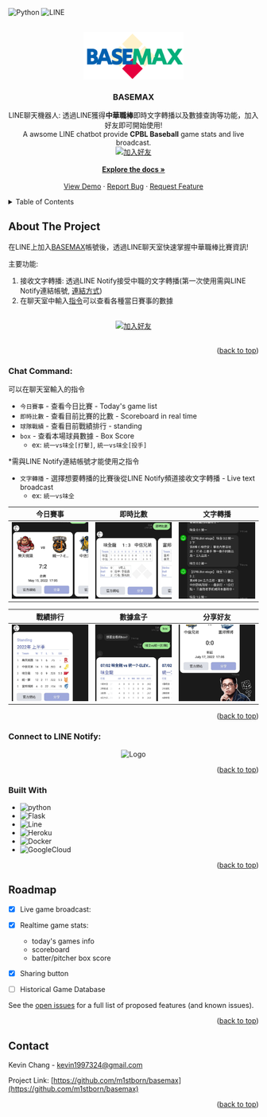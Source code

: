 <div id="top"></div>

[//]: # ([![Contributors][contributors-shield]][contributors-url])
[//]: # ([![Forks][forks-shield]][forks-url])
[//]: # ([![Stargazers][stars-shield]][stars-url])
[//]: # ([![MIT License][license-shield]][license-url])
[//]: # ([![LinkedIn][linkedin-shield]][linkedin-url])

![Python][python-shield]
![LINE][line-shield]

[//]: # ([![Tests]&#40;https://github.com/m1stborn/basemax/actions/workflows/default-test.yml/badge.svg&#41;]&#40;https://github.com/m1stborn/basemax/actions/workflows/default-test.yml&#41;)

[//]: # (![Flask][flask-shield])
[//]: # ([![Build Status]&#40;https://img.shields.io/endpoint.svg?url=https%3A%2F%2Factions-badge.atrox.dev%2Fm1sborn%2Fbasemax%2Fbadge%3Ftoken%3D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&style=for-the-badge&label=Tests&#41;]&#40;https://actions-badge.atrox.dev/m1sborn/basemax/goto?token=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&#41;)
[//]: # ([![Build Status]&#40;https://img.shields.io/endpoint.svg?url=https%3A%2F%2Factions-badge.atrox.dev%2Fm1stborn%2Fbasemax%2Fbadge&style=for-the-badge&label=Tests&#41;]&#40;https://actions-badge.atrox.dev/m1stborn/basemax/goto&#41;)
[//]: # ([![Issues][issues-shield]][issues-url])



<!-- PROJECT LOGO -->
<br />
<div align="center">
  <a href="https://github.com/m1stborn/basemax">
    <img src="assets/Project-Logo.png" alt="Logo" width="40%" height="40%">
  </a>

<h3 align="center">BASEMAX</h3>

  <p align="center">
    LINE聊天機器人: 透過LINE獲得<b>中華職棒</b>即時文字轉播以及數據查詢等功能，加入好友即可開始使用!<br />
    A awsome LINE chatbot provide <b>CPBL Baseball</b> game stats and live broadcast.  
    <br />
    <a href="https://lin.ee/VhvKZLS"><img src="https://scdn.line-apps.com/n/line_add_friends/btn/zh-Hant.png" alt="加入好友" height="36" border="0"></a>
    <br />
    <img src="https://qr-official.line.me/sid/M/591tovcw.png?shortenUrl=true" alt="">
    <br />
    <a href="https://github.com/m1stborn/basemax"><strong>Explore the docs »</strong></a>
    <br />
    <br />
    <a href="#connect-to-line-notify">View Demo</a>
    ·
    <a href="https://github.com/m1stborn/basemax/issues">Report Bug</a>
    ·
    <a href="https://github.com/m1stborn/basemax/issues">Request Feature</a>
  </p>
</div>



<!-- TABLE OF CONTENTS -->
<details>
  <summary>Table of Contents</summary>
  <ol>
    <li>
      <a href="#about-the-project">About The Project</a>
      <ul>
        <li><a href="#chat-command">Chat Command</a></li>
        <li><a href="#connect-to-line-notify">Tutorial - Connect to LINE Notify</a></li>
        <li><a href="#built-with">Built With</a></li>
      </ul>
    </li>
    <li><a href="#roadmap">Roadmap</a></li>
    <li><a href="#contact">Contact</a></li>
  </ol>
</details>



<!-- ABOUT THE PROJECT -->
## About The Project

[//]: # ([![Product Name Screen Shot][product-screenshot]]&#40;https://example.com&#41;)

[//]: # (Here's a blank template to get started: To avoid retyping too much info. Do a search and replace with your text editor for the following: `m1stborn`, `basemax`, )

[//]: # (`twitter_handle`, `linkedin_username`, `gmail`, `kevin1997324`, `BaseMax`, `A LINE chatbot provide CPBL baseball live broadcast and game stats`)

在LINE上加入[BASEMAX](https://lin.ee/VhvKZLS)帳號後，透過LINE聊天室快速掌握中華職棒比賽資訊!


主要功能:
1. 接收文字轉播: 透過LINE Notify接受中職的文字轉播(第一次使用需與LINE Notify連結帳號, [連結方式](#connect-to-line-notify))
2. 在聊天室中輸入[指令](#chat-command)可以查看各種當日賽事的數據
<div align="center">
    <br />
    <a href="https://lin.ee/VhvKZLS"><img src="https://scdn.line-apps.com/n/line_add_friends/btn/zh-Hant.png" alt="加入好友" height="36" border="0"></a>
    <br />
    <img src="https://qr-official.line.me/sid/M/591tovcw.png?shortenUrl=true" alt="">
    <br />
</div>

<p align="right">(<a href="#top">back to top</a>)</p>

### Chat Command:
可以在聊天室輸入的指令<br />
- `今日賽事` - 查看今日比賽 - Today's game list
- `即時比數` - 查看目前比賽的比數 - Scoreboard in real time
- `球隊戰績` - 查看目前戰績排行 - standing
- `box` - 查看本場球員數據 - Box Score 
    - ex: `統一vs味全[打擊]`, `統一vs味全[投手]`

*需與LINE Notify連結帳號才能使用之指令
- `文字轉播` - 選擇想要轉播的比賽後從LINE Notify頻道接收文字轉播 - Live text broadcast
    - ex: `統一vs味全`

|             今日賽事              |             即時比數              |              文字轉播              |
|:-----------------------------:|:-----------------------------:|:------------------------------:|
| ![image](./assets/feat2.jpeg) | ![image](./assets/feat3.jpeg) | ![image](./assets/feat5.jpeg)  |

| 戰績排行                          | 數據盒子                          | 分享好友                           |
|-------------------------------|-------------------------------|--------------------------------|
| ![image](./assets/feat1.jpeg) | ![image](./assets/feat7.jpeg) | ![image](./assets/feat11.jpeg) |

<p align="right">(<a href="#top">back to top</a>)</p>

### Connect to LINE Notify:

<p align="center">
  <img src="assets/basemax-demo-5.gif" alt="Logo" width="40%" height="40%">
</p>

<p align="right">(<a href="#top">back to top</a>)</p>


### Built With

* ![python][python-shield]
* ![Flask][flask-shield]
* ![Line][line-shield]
* ![Heroku][heroku-shield]
* ![Docker][docker-shield]
* ![GoogleCloud][googlecloud-shield]


<p align="right">(<a href="#top">back to top</a>)</p>



<!-- ROADMAP -->
## Roadmap

- [X] Live game broadcast: 
- [X] Realtime game stats:
  - today's games info
  - scoreboard
  - batter/pitcher box score 
- [X] Sharing button
- [ ] Historical Game Database


See the [open issues](https://github.com/m1stborn/basemax/issues) for a full list of proposed features (and known issues).

<p align="right">(<a href="#top">back to top</a>)</p>



[//]: # (<!-- LICENSE -->)

[//]: # (## License)

[//]: # ()
[//]: # (Distributed under the MIT License. See `LICENSE.txt` for more information.)

[//]: # ()
[//]: # (<p align="right">&#40;<a href="#top">back to top</a>&#41;</p>)



<!-- CONTACT -->
## Contact

Kevin Chang - kevin1997324@gmail.com

Project Link: [https://github.com/m1stborn/basemax](https://github.com/m1stborn/basemax)

<p align="right">(<a href="#top">back to top</a>)</p>


<!-- MARKDOWN LINKS & IMAGES -->
<!-- https://www.markdownguide.org/basic-syntax/#reference-style-links -->
[contributors-shield]: https://img.shields.io/github/contributors/m1stborn/basemax.svg?style=for-the-badge
[contributors-url]: https://github.com/m1stborn/basemax/graphs/contributors
[forks-shield]: https://img.shields.io/github/forks/m1stborn/basemax.svg?style=for-the-badge
[forks-url]: https://github.com/m1stborn/basemax/network/members
[stars-shield]: https://img.shields.io/github/stars/m1stborn/basemax.svg?style=for-the-badge
[stars-url]: https://github.com/m1stborn/basemax/stargazers
[issues-shield]: https://img.shields.io/github/issues/m1stborn/basemax.svg?style=for-the-badge
[issues-url]: https://github.com/m1stborn/basemax/issues
[license-shield]: https://img.shields.io/github/license/m1stborn/basemax.svg?style=for-the-badge
[license-url]: https://github.com/m1stborn/basemax/blob/master/LICENSE.txt
[linkedin-shield]: https://img.shields.io/badge/-LinkedIn-black.svg?style=for-the-badge&logo=linkedin&colorB=555
[linkedin-url]: https://linkedin.com/in/linkedin_username
[Bootstrap.com]: https://img.shields.io/badge/Bootstrap-563D7C?style=for-the-badge&logo=bootstrap&logoColor=white
[Bootstrap-url]: https://getbootstrap.com

[//]: # ([python-shield-square]: https://img.shields.io/badge/python-3.8-blue.svg?style=for-the-badge)
[//]: # ([flask-shield-square]: https://img.shields.io/badge/flask-%23000.svg?style=for-the-badge&logo=flask&logoColor=white)
[//]: # ([docker-shield-square]: https://img.shields.io/badge/docker-%230db7ed.svg?style=for-the-badge&logo=docker&logoColor=white)
[//]: # ([googlecloud-shield-square]: https://img.shields.io/badge/GoogleCloud-%234285F4.svg?style=for-the-badge&logo=google-cloud&logoColor=white)
[//]: # ([heroku-shield-square]: https://img.shields.io/badge/heroku-%23430098.svg?style=for-the-badge&logo=heroku&logoColor=white)
[//]: # ([line-shield-square]: https://img.shields.io/badge/Line-00C300?style=for-the-badge&logo=line&logoColor=white)

[python-shield]: https://img.shields.io/badge/python-3.8-blue.svg?style=for-the-badge
[flask-shield]: https://img.shields.io/badge/flask-%23000.svg?style=for-the-badge&logo=flask&logoColor=white
[docker-shield]: https://img.shields.io/badge/docker-%230db7ed.svg?style=for-the-badge&logo=docker&logoColor=white
[googlecloud-shield]: https://img.shields.io/badge/GoogleCloud-%234285F4.svg?style=for-the-badge&logo=google-cloud&logoColor=white
[heroku-shield]: https://img.shields.io/badge/heroku-%23430098.svg?style=for-the-badge&logo=heroku&logoColor=white
[line-shield]: https://img.shields.io/badge/Line-00C300?style=for-the-badge&logo=line&logoColor=white


[//]: # ([python-shield]: https://img.shields.io/badge/python-3.8-blue.svg?style=flat)
[//]: # ([flask-shield]: https://img.shields.io/badge/flask-%23000.svg?style=flat&logo=flask&logoColor=white)
[//]: # ([docker-shield]: https://img.shields.io/badge/docker-%230db7ed.svg?style=flat&logo=docker&logoColor=white)
[//]: # ([googlecloud-shield]: https://img.shields.io/badge/GoogleCloud-%234285F4.svg?style=flat&logo=google-cloud&logoColor=white)
[//]: # ([heroku-shield]: https://img.shields.io/badge/heroku-%23430098.svg?style=flat&logo=heroku&logoColor=white)
[//]: # ([line-shield]: https://img.shields.io/badge/Line-00C300?style=flat&logo=line&logoColor=white)

[product-screenshot]: assets/feat2.jpeg
